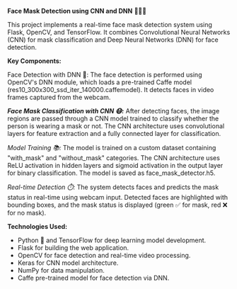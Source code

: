 **Face Mask Detection using CNN and DNN** 🧑‍⚖️🤖

This project implements a real-time face mask detection system using Flask, OpenCV, and TensorFlow. It combines Convolutional Neural Networks (CNN) for mask classification and Deep Neural Networks (DNN) for face detection.

**Key Components:**

Face Detection with DNN 👀: The face detection is performed using OpenCV's DNN module, which loads a pre-trained Caffe model (res10_300x300_ssd_iter_140000.caffemodel). It detects faces in video frames captured from the webcam.

_**Face Mask Classification with CNN 😷:**_ After detecting faces, the image regions are passed through a CNN model trained to classify whether the person is wearing a mask or not. The CNN architecture uses convolutional layers for feature extraction and a fully connected layer for classification.

_Model Training 📚:_ The model is trained on a custom dataset containing "with_mask" and "without_mask" categories. The CNN architecture uses ReLU activation in hidden layers and sigmoid activation in the output layer for binary classification. The model is saved as face_mask_detector.h5.

_Real-time Detection ⏱️:_ The system detects faces and predicts the mask status in real-time using webcam input. Detected faces are highlighted with bounding boxes, and the mask status is displayed (green ✅ for mask, red ❌ for no mask).

**Technologies Used:**

- Python 🐍 and TensorFlow for deep learning model development.
- Flask for building the web application.
- OpenCV for face detection and real-time video processing.
- Keras for CNN model architecture.
- NumPy for data manipulation.
- Caffe pre-trained model for face detection via DNN.

